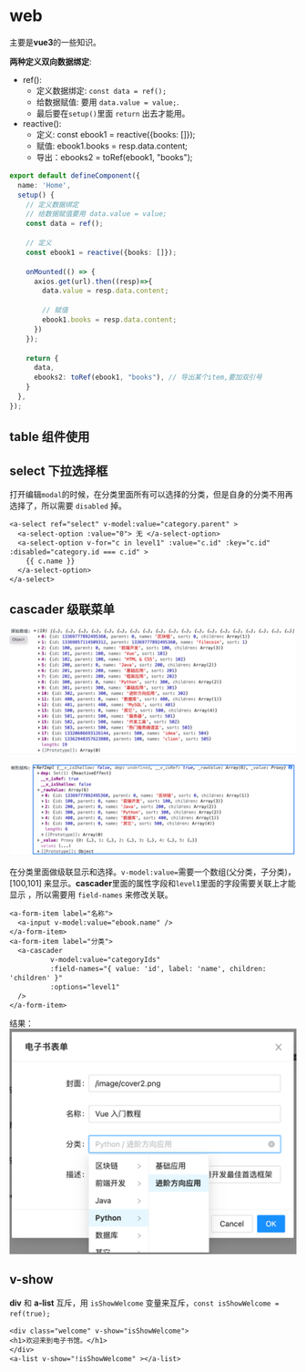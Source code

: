 # web

主要是**vue3**的一些知识。

**两种定义双向数据绑定**:

- ref(): 
  * 定义数据绑定: `const data = ref();` 
  * 给数据赋值: 要用 `data.value = value;`. 
  * 最后要在`setup()`里面 `return` 出去才能用。
- reactive(): 
  * 定义: const ebook1 = reactive({books: []}); 
  * 赋值: ebook1.books = resp.data.content;
  * 导出：ebooks2 = toRef(ebook1, "books");

```ts
export default defineComponent({
  name: 'Home',
  setup() {
    // 定义数据绑定
    // 给数据赋值要用 data.value = value;
    const data = ref();

    // 定义
    const ebook1 = reactive({books: []});

    onMounted(() => {
      axios.get(url).then((resp)=>{
        data.value = resp.data.content;

        // 赋值
        ebook1.books = resp.data.content;
      })
    });

    return {
      data,
      ebooks2: toRef(ebook1, "books"), // 导出某个item,要加双引号
    }
  },
});
```

## table 组件使用

## select 下拉选择框

打开编辑`modal`的时候，在分类里面所有可以选择的分类，但是自身的分类不用再选择了，所以需要 `disabled` 掉。
```vue
<a-select ref="select" v-model:value="category.parent" >
  <a-select-option :value="0"> 无 </a-select-option>
  <a-select-option v-for="c in level1" :value="c.id" :key="c.id" :disabled="category.id === c.id" >
    {{ c.name }}
  </a-select-option>
</a-select>
```

## cascader 级联菜单

![原始获取的数据](doc/origin_categorys.png)

![level1](doc/level1_categorys.png)

在分类里面做级联显示和选择。`v-model:value=`需要一个数组(父分类，子分类)，[100,101] 来显示。**cascader**里面的属性字段和`level1`里面的字段需要关联上才能显示 ，所以需要用 `field-names` 来修改关联。
```vue
<a-form-item label="名称">
  <a-input v-model:value="ebook.name" />
</a-form-item>
<a-form-item label="分类">
  <a-cascader
          v-model:value="categoryIds"
          :field-names="{ value: 'id', label: 'name', children: 'children' }"
          :options="level1"
  />
</a-form-item>
```

 结果：![result](doc/category_result.png)
 
## v-show
**div** 和 **a-list** 互斥，用 `isShowWelcome` 变量来互斥，`const isShowWelcome = ref(true);`

```vue
<div class="welcome" v-show="isShowWelcome">
<h1>欢迎来到电子书馆。</h1>
</div>
<a-list v-show="!isShowWelcome" ></a-list>
```